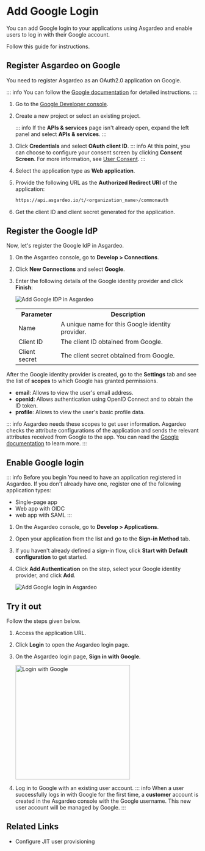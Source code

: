 # Add Google Login

You can add Google login to your applications using Asgardeo and enable users to log in with their Google account.  

Follow this guide for instructions.

## Register Asgardeo on Google
You need to register Asgardeo as an OAuth2.0 application on Google.

::: info
You can follow the [Google documentation](https://support.google.com/googleapi/answer/6158849) for detailed instructions.
:::

1. Go to the [Google Developer console](https://console.developers.google.com/apis/credentials).
2. Create a new project or select an existing project.

    ::: info
    If the **APIs & services** page isn't already open, expand the left panel and select **APIs & services**.
    :::

4. Click **Credentials** and select **OAuth client ID**.
    ::: info
    At this point, you can choose to configure your consent screen by clicking **Consent Screen**. For more information, see [User Consent](https://support.google.com/googleapi/answer/6158849#userconsent&zippy=%2Cuser-consent).
    :::
6. Select the application type as **Web application**.
7. Provide the following URL as the **Authorized Redirect URI** of the application:
    ```bash no-line-numbers
    https://api.asgardeo.io/t/<organization_name>/commonauth
    ```
8. Get the client ID and client secret generated for the application.
    
## Register the Google IdP

Now, let's register the Google IdP in Asgardeo.

1. On the Asgardeo console, go to **Develop > Connections**.
2. Click **New Connections** and select **Google**.
3. Enter the following details of the Google identity provider and click **Finish**:

    <img :src="$withBase('/assets/img/guides/idp/google-idp/add-google-idp.png')" alt="Add Google IDP in Asgardeo">

    <table>
      <tr>
        <th>Parameter</th>
        <th>Description</th>
      </tr>
      <tr>
        <td>Name</td>
        <td>A unique name for this Google identity provider.</td>
      </tr>
      <tr>
          <td>Client ID</td>
          <td>The client ID obtained from Google.</td>
      </tr>
      <tr>
          <td>Client secret</td>
          <td>The client secret obtained from Google.</td>
      </tr>
    </table>    

After the Google identity provider is created, go to the **Settings** tab and see the list of **scopes** to which Google has granted permissions.

- **email**: Allows to view the user's email address.
- **openid**: Allows authentication using OpenID Connect and to obtain the ID token.
- **profile**: Allows to view the user's basic profile data. 

::: info
Asgardeo needs these scopes to get user information. Asgardeo checks the attribute configurations of the application and sends the relevant attributes received from Google to the app. You can read the [Google documentation](https://developers.google.com/identity/protocols/oauth2/openid-connect#scope-param) to learn more.
::: 
 
##  Enable Google login
::: info Before you begin
You need to have an application registered in Asgardeo. If you don't already have one, register one of the following application types:

-   <a :href="$withBase('/guides/applications/register-single-page-app/')">Single-page app</a>
-   <a :href="$withBase('/guides/applications/register-oidc-web-app/')">Web app with OIDC</a>
-   <a :href="$withBase('/guides/applications/register-saml-web-app/')">web app with SAML</a>
:::

1. On the Asgardeo console, go to **Develop > Applications**.
2. Open your application from the list and go to the **Sign-in Method** tab.
3. If you haven't already defined a sign-in flow, click **Start with Default configuration** to get started.
4. Click **Add Authentication** on the step, select your Google identity provider, and click **Add**.

    <img :src="$withBase('/assets/img/guides/idp/google-idp/add-google-federation-with-basic.png')" alt="Add Google login in Asgardeo">

## Try it out

Follow the steps given below. 

1. Access the application URL.
2. Click **Login** to open the Asgardeo login page.
3. On the Asgardeo login page, **Sign in with Google**.

    <img :src="$withBase('/assets/img/guides/idp/google-idp/sign-in-with-google.png')" alt="Login with Google" width=300>

4. Log in to Google with an existing user account. 
::: info
When a user successfully logs in with Google for the first time, a **customer** account is created in the Asgardeo console with the Google username. This new user account will be managed by Google.
:::

## Related Links
- <a :href="$withBase('/guides/authentication/jit-user-provisioning/')">Configure JIT user provisioning</a>